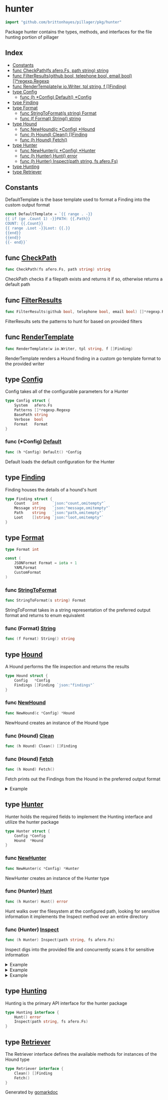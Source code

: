 <!-- Code generated by gomarkdoc. DO NOT EDIT -->

# hunter

```go
import "github.com/brittonhayes/pillager/pkg/hunter"
```

Package hunter contains the types\, methods\, and interfaces for the file hunting portion of pillager

## Index

- [Constants](<#constants>)
- [func CheckPath(fs afero.Fs, path string) string](<#func-checkpath>)
- [func FilterResults(github bool, telephone bool, email bool) []*regexp.Regexp](<#func-filterresults>)
- [func RenderTemplate(w io.Writer, tpl string, f []Finding)](<#func-rendertemplate>)
- [type Config](<#type-config>)
  - [func (h *Config) Default() *Config](<#func-config-default>)
- [type Finding](<#type-finding>)
- [type Format](<#type-format>)
  - [func StringToFormat(s string) Format](<#func-stringtoformat>)
  - [func (f Format) String() string](<#func-format-string>)
- [type Hound](<#type-hound>)
  - [func NewHound(c *Config) *Hound](<#func-newhound>)
  - [func (h Hound) Clean() []Finding](<#func-hound-clean>)
  - [func (h Hound) Fetch()](<#func-hound-fetch>)
- [type Hunter](<#type-hunter>)
  - [func NewHunter(c *Config) *Hunter](<#func-newhunter>)
  - [func (h Hunter) Hunt() error](<#func-hunter-hunt>)
  - [func (h Hunter) Inspect(path string, fs afero.Fs)](<#func-hunter-inspect>)
- [type Hunting](<#type-hunting>)
- [type Retriever](<#type-retriever>)


## Constants

DefaultTemplate is the base template used to format a Finding into the custom output format

```go
const DefaultTemplate = `{{ range . -}}
{{ if (ge .Count 1) -}}PATH: {{.Path}}
COUNT: {{.Count}}
{{ range .Loot -}}Loot: {{.}}
{{end}}
{{end}}
{{- end}}`
```

## func [CheckPath](<https://github.com/brittonhayes/pillager/blob/main/pkg/hunter/helpers.go#L11>)

```go
func CheckPath(fs afero.Fs, path string) string
```

CheckPath checks if a filepath exists and returns it if so\, otherwise returns a default path

## func [FilterResults](<https://github.com/brittonhayes/pillager/blob/main/pkg/hunter/hunter.go#L143>)

```go
func FilterResults(github bool, telephone bool, email bool) []*regexp.Regexp
```

FilterResults sets the patterns to hunt for based on provided filters

## func [RenderTemplate](<https://github.com/brittonhayes/pillager/blob/main/pkg/hunter/template.go#L21>)

```go
func RenderTemplate(w io.Writer, tpl string, f []Finding)
```

RenderTemplate renders a Hound finding in a custom go template format to the provided writer

## type [Config](<https://github.com/brittonhayes/pillager/blob/main/pkg/hunter/config.go#L11-L17>)

Config takes all of the configurable parameters for a Hunter

```go
type Config struct {
    System   afero.Fs
    Patterns []*regexp.Regexp
    BasePath string
    Verbose  bool
    Format   Format
}
```

### func \(\*Config\) [Default](<https://github.com/brittonhayes/pillager/blob/main/pkg/hunter/config.go#L21>)

```go
func (h *Config) Default() *Config
```

Default loads the default configuration for the Hunter

## type [Finding](<https://github.com/brittonhayes/pillager/blob/main/pkg/hunter/hound.go#L29-L34>)

Finding houses the details of a hound's hunt

```go
type Finding struct {
    Count   int      `json:"count,omitempty"`
    Message string   `json:"message,omitempty"`
    Path    string   `json:"path,omitempty"`
    Loot    []string `json:"loot,omitempty"`
}
```

## type [Format](<https://github.com/brittonhayes/pillager/blob/main/pkg/hunter/format.go#L9>)

```go
type Format int
```

```go
const (
    JSONFormat Format = iota + 1
    YAMLFormat
    CustomFormat
)
```

### func [StringToFormat](<https://github.com/brittonhayes/pillager/blob/main/pkg/hunter/helpers.go#L28>)

```go
func StringToFormat(s string) Format
```

StringToFormat takes in a string representation of the preferred output format and returns to enum equivalent

### func \(Format\) [String](<https://github.com/brittonhayes/pillager/blob/main/pkg/hunter/format.go#L11>)

```go
func (f Format) String() string
```

## type [Hound](<https://github.com/brittonhayes/pillager/blob/main/pkg/hunter/hound.go#L23-L26>)

A Hound performs the file inspection and returns the results

```go
type Hound struct {
    Config   *Config
    Findings []Finding `json:"findings"`
}
```

### func [NewHound](<https://github.com/brittonhayes/pillager/blob/main/pkg/hunter/hound.go#L37>)

```go
func NewHound(c *Config) *Hound
```

NewHound creates an instance of the Hound type

### func \(Hound\) [Clean](<https://github.com/brittonhayes/pillager/blob/main/pkg/hunter/hound.go#L73>)

```go
func (h Hound) Clean() []Finding
```

### func \(Hound\) [Fetch](<https://github.com/brittonhayes/pillager/blob/main/pkg/hunter/hound.go#L53>)

```go
func (h Hound) Fetch()
```

Fetch prints out the Findings from the Hound in the preferred output format

<details><summary>Example</summary>
<p>

Here is an example of utilizing the Howl function on a slice of findings\. The Howl method is the final method in the hunting process\. It takes whatever has been found and outputs it for the user\.

```go
{
	h := NewHound(&Config{
		System:   afero.NewMemMapFs(),
		Patterns: []*regexp.Regexp{reg.EmailRegex},
		Format:   JSONFormat,
	})
	h.Findings = []Finding{
		{
			Count:   1,
			Message: "Found something juicy",
			Path:    "example.toml",
			Loot:    []string{"1234560"},
		},
	}
	h.Fetch()

}
```

#### Output

```
[{"count":1,"message":"Found something juicy","path":"example.toml","loot":["1234560"]}]
```

</p>
</details>

## type [Hunter](<https://github.com/brittonhayes/pillager/blob/main/pkg/hunter/hunter.go#L16-L19>)

Hunter holds the required fields to implement the Hunting interface and utilize the hunter package

```go
type Hunter struct {
    Config *Config
    Hound  *Hound
}
```

### func [NewHunter](<https://github.com/brittonhayes/pillager/blob/main/pkg/hunter/hunter.go#L30>)

```go
func NewHunter(c *Config) *Hunter
```

NewHunter creates an instance of the Hunter type

### func \(Hunter\) [Hunt](<https://github.com/brittonhayes/pillager/blob/main/pkg/hunter/hunter.go#L46>)

```go
func (h Hunter) Hunt() error
```

Hunt walks over the filesystem at the configured path\, looking for sensitive information it implements the Inspect method over an entire directory

### func \(Hunter\) [Inspect](<https://github.com/brittonhayes/pillager/blob/main/pkg/hunter/hunter.go#L68>)

```go
func (h Hunter) Inspect(path string, fs afero.Fs)
```

Inspect digs into the provided file and concurrently scans it for sensitive information

<details><summary>Example</summary>
<p>

This method also accepts custom output formats using go template/html\. So if you don't like yaml or json\, you can format to your heart's content\.

```go
{
	fs := afero.NewMemMapFs()
	f, err := fs.Create("example.key")
	if err != nil {
		panic(err)
	}
	defer f.Close()

	_, err = f.Write([]byte(`https://github.com/brittonhayes/pillager`))
	if err != nil {
		panic(err)
	}

	c := Config{
		System:   fs,
		Patterns: FilterResults(false, false, false),
		BasePath: CheckPath(fs, "."),
		Verbose:  true,
		Format:   StringToFormat("custom"),
	}
	h := NewHunter(&c)
	h.Inspect(f.Name(), h.Config.System)
}
```

</p>
</details>

<details><summary>Example</summary>
<p>

This is an example of how to run a scan on a single file to look for email addresses\. We're using an in\-memory file system for simplicity\, but this supports using an actual file system as well\.

```go
{
	fs := afero.NewMemMapFs()
	f, err := fs.Create("example.key")
	if err != nil {
		panic(err)
	}
	defer f.Close()

	_, err = f.Write([]byte(`example@email.com`))
	if err != nil {
		panic(err)
	}

	c := Config{
		System:   fs,
		Patterns: []*regexp.Regexp{reg.EmailRegex},
		BasePath: CheckPath(fs, "."),
		Verbose:  true,
		Format:   StringToFormat("yaml"),
	}
	h := NewHunter(&c)
	h.Inspect(f.Name(), h.Config.System)

}
```

#### Output

```
- count: 1
  loot:
  - example@email.com
  message: '[+] Scanning: example.key'
  path: example.key
```

</p>
</details>

<details><summary>Example</summary>
<p>

This method accepts json output format as well

```go
{
	fs := afero.NewMemMapFs()
	f, err := fs.Create("fake.json")
	if err != nil {
		panic(err)
	}
	defer f.Close()
	_, err = f.Write([]byte(`git@github.com:brittonhayes/pillager.git`))
	if err != nil {
		panic(err)
	}

	h := NewHunter(&Config{
		System:   fs,
		Patterns: FilterResults(false, false, false),
		BasePath: CheckPath(fs, "."),
		Verbose:  true,
		Format:   StringToFormat("json"),
	})
	h.Inspect(f.Name(), h.Config.System)

}
```

#### Output

```
[{"count":2,"message":"[+] Scanning: fake.json","path":"fake.json","loot":["git@github.com:brittonhayes/pillager.git","git@github.com"]}]
```

</p>
</details>

## type [Hunting](<https://github.com/brittonhayes/pillager/blob/main/pkg/hunter/hunter.go#L24-L27>)

Hunting is the primary API interface for the hunter package

```go
type Hunting interface {
    Hunt() error
    Inspect(path string, fs afero.Fs)
}
```

## type [Retriever](<https://github.com/brittonhayes/pillager/blob/main/pkg/hunter/hound.go#L17-L20>)

The Retriever interface defines the available methods for instances of the Hound type

```go
type Retriever interface {
    Clean() []Finding
    Fetch()
}
```



Generated by [gomarkdoc](<https://github.com/princjef/gomarkdoc>)
